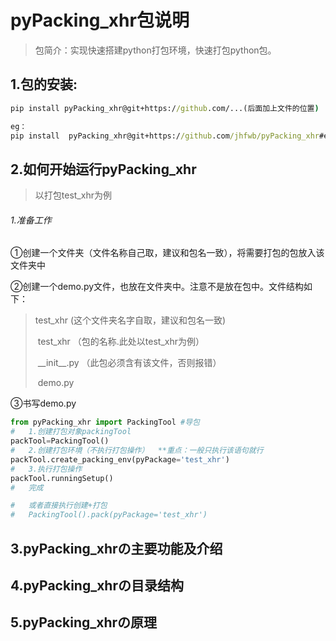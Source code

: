# pyPacking_xhr包说明
> 包简介：实现快速搭建python打包环境，快速打包python包。

## 1.包的安装:
```cmd
pip install pyPacking_xhr@git+https://github.com/...(后面加上文件的位置)

eg：
pip install  pyPacking_xhr@git+https://github.com/jhfwb/pyPacking_xhr#egg=pyPacking_xhr
```

## 2.如何开始运行pyPacking_xhr

> 以打包test_xhr为例

###### 1.准备工作

①创建一个文件夹（文件名称自己取，建议和包名一致），将需要打包的包放入该文件夹中

②创建一个demo.py文件，也放在文件夹中。注意不是放在包中。文件结构如下：

> test_xhr	(这个文件夹名字自取，建议和包名一致)
>
> ​		test_xhr	（包的名称.此处以test_xhr为例）
>
> ​				\_\_init\_\_.py	（此包必须含有该文件，否则报错）
>
> ​		demo.py

③书写demo.py

```python
from pyPacking_xhr import PackingTool #导包
#	1.创建打包对象packingTool
packTool=PackingTool()
#	2.创建打包环境（不执行打包操作）  **重点：一般只执行该语句就行
packTool.create_packing_env(pyPackage='test_xhr')
#	3.执行打包操作
packTool.runningSetup()
#	完成

#	或者直接执行创建+打包
#	PackingTool().pack(pyPackage='test_xhr')

```

## 3.pyPacking_xhrの主要功能及介绍

## 4.pyPacking_xhrの目录结构

## 5.pyPacking_xhrの原理







